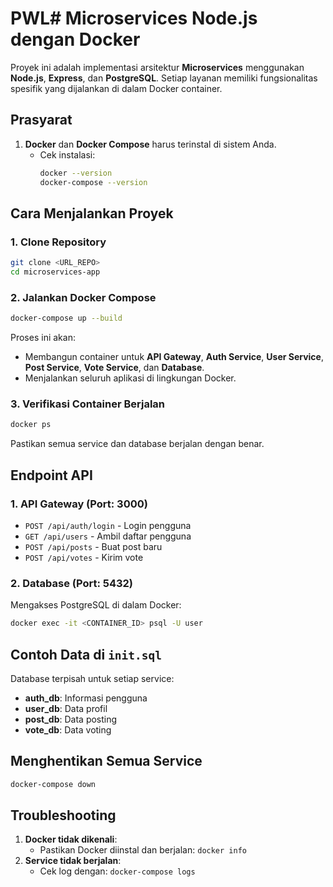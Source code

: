 # PWL# Microservices Node.js dengan Docker

Proyek ini adalah implementasi arsitektur **Microservices** menggunakan **Node.js**, **Express**, dan **PostgreSQL**. Setiap layanan memiliki fungsionalitas spesifik yang dijalankan di dalam Docker container.

## Prasyarat
1. **Docker** dan **Docker Compose** harus terinstal di sistem Anda.
   - Cek instalasi:  
     ```bash
     docker --version
     docker-compose --version
     ```

## Cara Menjalankan Proyek

### 1. Clone Repository
```bash
git clone <URL_REPO>
cd microservices-app
```

### 2. Jalankan Docker Compose
```bash
docker-compose up --build
```

Proses ini akan:
- Membangun container untuk **API Gateway**, **Auth Service**, **User Service**, **Post Service**, **Vote Service**, dan **Database**.
- Menjalankan seluruh aplikasi di lingkungan Docker.

### 3. Verifikasi Container Berjalan
```bash
docker ps
```
Pastikan semua service dan database berjalan dengan benar.

## Endpoint API

### 1. API Gateway (Port: 3000)
- `POST /api/auth/login` - Login pengguna
- `GET /api/users` - Ambil daftar pengguna
- `POST /api/posts` - Buat post baru
- `POST /api/votes` - Kirim vote

### 2. Database (Port: 5432)

Mengakses PostgreSQL di dalam Docker:
```bash
docker exec -it <CONTAINER_ID> psql -U user
```

## Contoh Data di `init.sql`

Database terpisah untuk setiap service:
- **auth_db**: Informasi pengguna
- **user_db**: Data profil
- **post_db**: Data posting
- **vote_db**: Data voting

## Menghentikan Semua Service
```bash
docker-compose down
```

## Troubleshooting

1. **Docker tidak dikenali**:
   - Pastikan Docker diinstal dan berjalan: `docker info`
2. **Service tidak berjalan**:
   - Cek log dengan: `docker-compose logs`
